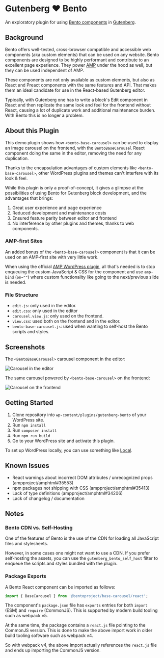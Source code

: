 # Gutenberg ❤️ Bento

An exploratory plugin for using [Bento components](https://amp.dev/documentation/guides-and-tutorials/start/bento_guide/) in [Gutenberg](https://github.com/WordPress/gutenberg).

## Background

Bento offers well-tested, cross-browser compatible and accessible web components (aka custom elements) that can be used on any website.
Bento components are designed to be highly performant and contribute to an excellent page experience. They power [AMP](https://amp.dev/) under the hood as well, but they can be used independent of AMP.

These components are not only available as custom elements, but also as React and Preact components with the same features and API.
That makes them an ideal candidate for use in the React-based Gutenberg editor.

Typically, with Gutenberg one has to write a block's Edit component in React and then replicate the same look and feel for the frontend without React, causing a lot of duplicate work and additional maintenance burden.
With Bento this is no longer a problem.

## About this Plugin

This demo plugin shows how `<bento-base-carousel>` can be used to display an image carousel on the frontend, with the `BentoBaseCarousel` React component doing the same in the editor,
removing the need for any duplication.

Thanks to the encapsulation advantages of custom elements like `<bento-base-carousel>`, other WordPress plugins and themes can't interfere with its look & feel.

While this plugin is only a proof-of-concept, it gives a glimpse at the possibilities of using Bento for Gutenberg block development, and the advantages that brings:

1. Great user experience and page experience
2. Reduced development and maintenance costs
3. Ensured feature parity between editor and frontend
4. No interference by other plugins and themes, thanks to web components.

### AMP-first Sites

An added bonus of the `<bento-base-carousel>` component is that it can be used on an AMP-first site with very little work.

When using the official [AMP WordPress plugin](https://wordpress.org/plugins/amp/), all that's needed is to stop enqueuing the custom JavaScript & CSS for the component
and use `amp-bind` (`on=""`) where custom functionality like going to the next/previous slide is needed.

### File Structure

* `edit.js`: only used in the editor.
* `edit.css`: only used in the editor
* `carousel.view.js`: only used on the frontend.
* `view.css`: used both on the frontend and in the editor.
* `bento-base-carousel.js`: used when wanting to self-host the Bento scripts and styles.

## Screenshots

The `<BentoBaseCarousel>` carousel component in the editor:

![Carousel in the editor](https://user-images.githubusercontent.com/841956/127545477-478adba4-c8e1-4a69-b3da-a58dabf375a7.png)

The same carousel powered by `<bento-base-carousel>` on the frontend:

![Carousel on the frontend](https://user-images.githubusercontent.com/841956/127545504-9fa725b6-a52f-43c1-9da6-af4f4b0a9c69.png)

## Getting Started

1. Clone repository into `wp-content/plugins/gutenberg-bento` of your WordPress site.
2. Run `npm install`
3. Run `composer install`
4. Run `npm run build`
5. Go to your WordPress site and activate this plugin.

To set up WordPress locally, you can use something like [Local](https://localwp.com/).

## Known Issues

* React warnings about incorrect DOM attributes / unrecognized props (ampproject/amphtml#35553)
* npm packages not shipping with CSS (ampproject/amphtml#35413)
* Lack of type definitions (ampproject/amphtml#34206)
* Lack of changelog / documentation

## Notes

### Bento CDN vs. Self-Hosting

One of the features of Bento is the use of the CDN for loading all JavaScript files and stylesheets.

However, in some cases one might not want to use a CDN.
If you prefer self-hosting the assets, you can use the `gutenberg_bento_self_host` filter to enqueue the scripts and styles bundled with the plugin.  

### Package Exports

A Bento React component can be imported as follows:

```js
import { BaseCarousel } from '@bentoproject/base-carousel/react';
```

The component's `package.json` file has `exports` entries for both `import` (ESM) and `require` (CommonJS).
This is supported by modern build tooling such as webpack v5.

At the same time, the package contains a `react.js` file pointing to the CommonJS version.
This is done to make the above import work in older build tooling software such as webpack v4.

So with webpack v4, the above import actually references the `react.js` file and ends up importing the CommonJS version.
